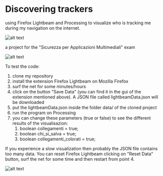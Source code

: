 # Discovering trackers
using Firefox Lightbeam and Processing to visualize who is tracking me during my navigation on the internet.

![alt text](https://github.com/Mirty/tracking-the-trackers/blob/master/imgs/3.png)

a project for the "Sicurezza per Applicazioni Multimediali" exam 

![alt text](https://github.com/Mirty/tracking-the-trackers/blob/master/imgs/1.png)

To test the code:
1. clone my repository
2. install the extension Firefox Lightbeam on Mozilla Firefox 
3. surf the net for some minutes/hours
4. click on the button "Save Data" (you can find it in the gui of the extension mentioned above). A JSON file called lightbeamData.json will be downloaded
5. put the lightbeamData.json inside the folder data/ of the cloned project 
6. run the program on Processing
7. you can change these parameters (true or false) to see the different results of the visualisazion:
	1. boolean collegamenti = true; 
	2. boolean chi_si_salva = true; 
	3. boolean collegamenti_colorati = true; 


If you experience a slow visualization then probably the JSON file contains too many data. You can reset Firefox Lightbeam clicking on "Reset Data" button, surf the net for some time and then restart from point 4.


![alt text](https://github.com/Mirty/tracking-the-trackers/blob/master/imgs/2.png)
